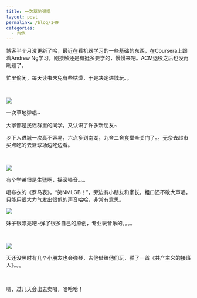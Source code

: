 ```yaml
---
title: 一次草地弹唱
layout: post
permalink: /blog/149
categories:
  - 吉他
---
```

博客半个月没更新了哈，最近在看机器学习的一些基础的东西，在Coursera上跟着Andrew Ng学习，刚接触还是有挺多要学的，慢慢来吧。ACM退役之后也没再刷题了。

忙里偷闲，每天读书未免有些枯燥，于是决定进城玩。。

&nbsp;

[<img class="alignnone" src="https://i0.wp.com/ww2.sinaimg.cn/large/9cd77f2ejw1f43ypxy7vrj217g17garh.jpg?resize=1564%2C1564" data-recalc-dims="1" />](https://i0.wp.com/ww2.sinaimg.cn/large/9cd77f2ejw1f43ypxy7vrj217g17garh.jpg)

一次草地弹唱~

大家都是民谣群里的同学，又认识了许多新朋友~

乡下人进城一次真不容易，六点多到南湖，九舍二舍食堂全关门了。。无奈去超市买点吃的去篮球场边吃边看。

&nbsp;

[<img class="alignnone" src="https://i0.wp.com/ww2.sinaimg.cn/large/9cd77f2ejw1f43ypxey3lj21w01w0b29.jpg?resize=2448%2C2448" data-recalc-dims="1" />](https://i0.wp.com/ww2.sinaimg.cn/large/9cd77f2ejw1f43ypxey3lj21w01w0b29.jpg)

有个学弟很是生猛啊，摇滚嗓音。。。

唱布衣的《罗马表》，“笑NMLGB！”，旁边有小朋友和家长，粗口还不敢大声唱，只能用很大力气发出很低的声音哈哈，非常有意思。

[<img class="alignnone" src="https://i2.wp.com/ww2.sinaimg.cn/large/9cd77f2ejw1f43ypwz3u1j20k00k0q5v.jpg?resize=720%2C720" data-recalc-dims="1" />](https://i2.wp.com/ww2.sinaimg.cn/large/9cd77f2ejw1f43ypwz3u1j20k00k0q5v.jpg)

妹子很漂亮吧~弹了很多自己的原创，专业玩音乐的。。。。

&nbsp;

![](https://ws4.sinaimg.cn/large/9cd77f2ejw1faznc3s99nj21kw1kwkjl.jpg)

天还没黑时有几个小朋友也会弹琴，吉他借给他们玩，弹了一首《共产主义的接班人》。。。

&nbsp;

嗯，过几天会出去卖唱，哈哈哈！
